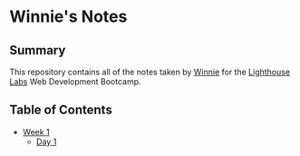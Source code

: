 # Winnie's Notes
## Summary 

This repository contains all of the notes taken by [Winnie](https://github.com/Winnie0313) for the [Lighthouse Labs](https://www.lighthouselabs.ca/) Web Development Bootcamp.

## Table of Contents

* [Week 1](/Week_1)
  * [Day 1](/Week_1/Day_1)
